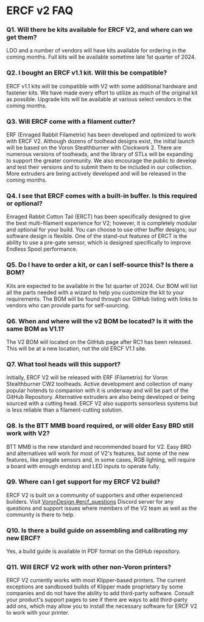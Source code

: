 # ERCF v2 FAQ

### Q1. Will there be kits available for ERCF V2, and where can we get them?
LDO and  a number of vendors will have kits available for ordering in the coming months. Full kits will be available sometime late 1st quarter of 2024.

### Q2. I bought an ERCF v1.1 kit. Will this be compatible?
ERCF v1.1 kits will be compatible with V2 with some additional hardware and fastener kits. We have made every effort to utilize as much of the original kit as possible. Upgrade kits will be available at various select vendors in the coming months.

### Q3. Will ERCF come with a filament cutter?
ERF (Enraged Rabbit Filametrix) has been developed and optimized to work with ERCF V2. Although dozens of toolhead designs exist, the initial launch will be based on the Voron Stealthburner with Clockwork 2. There are numerous versions of toolheads, and the library of STLs will be expanding to support the greater community. We also encourage the public to develop and test their versions and to submit them to be included in our collection. More extruders are being actively developed and will be released in the coming months.

### Q4. I see that ERCF comes with a built-in buffer. Is this required or optional?
Enraged Rabbit Cotton Tail (ERCT) has been specifically designed to give the best multi-filament experience for V2; however, it is completely modular and optional for your build. You can choose to use other buffer designs; our software design is flexible. One of the stand-out features of ERCT is the ability to use a pre-gate sensor, which is designed specifically to improve Endless Spool performance.

### Q5. Do I have to order a kit, or can I self-source this? Is there a BOM?
Kits are expected to be available in the 1st quarter of 2024. Our BOM will list all the parts needed with a wizard to help you customize the kit to your requirements. The BOM will be found through our GitHub listing with links to vendors who can provide parts for self-sourcing.

### Q6. When and where will the v2 BOM be located? Is it with the same BOM as V1.1?
The V2 BOM will located on the GitHub page after RC1 has been released. This will be at a new location, not the old ERCF V1.1 site.

### Q7. What tool heads will this support?
Initially, ERCF V2 will be released with ERF (Filametrix) for Voron Stealthburner CW2 toolheads. Active development and collection of many popular hotends to companion with it is underway and will be part of the GitHub Repository. Alternative extruders are also being developed or being sourced with a cutting head. ERCF V2 also supports sensorless systems but is less reliable than a filament-cutting solution.

### Q8. Is the BTT MMB board required, or will older Easy BRD still work with V2? 
BTT MMB is the new standard and recommended board for V2. Easy BRD and alternatives will work for most of V2's features, but some of the new features, like pregate sensors and, in some cases, RGB lighting, will require a board with enough endstop and LED inputs to operate fully.

### Q9. Where can I get support for my ERCF V2 build?
ERCF V2 is built on a community of supporters and other experienced builders. Visit [VoronDesign #ercf_questions](https://discord.com/channels/460117602945990666/909743915475816458) Discord server for any questions and support issues where members of the V2 team as well as the community is there to help.

### Q10. Is there a build guide on assembling and calibrating my new ERCF?
Yes, a build guide is available in PDF format on the GitHub repository.

### Q11. Will ERCF V2 work with other non-Voron printers?
ERCF V2 currently works with most Klipper-based printers. The current exceptions are sandboxed builds of Klipper made proprietary by some companies and do not have the ability to add third-party software. Consult your product's support pages to see if there are ways to add third-party add ons, which may allow you to install the necessary software for ERCF V2 to work with your printer.
